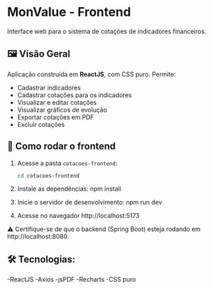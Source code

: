 # MonValue - Frontend

Interface web para o sistema de cotações de indicadores financeiros.

## 🖼️ Visão Geral

Aplicação construída em **ReactJS**, com CSS puro. Permite:

- Cadastrar indicadores
- Cadastrar cotações para os indicadores
- Visualizar e editar cotações
- Visualizar gráficos de evolução
- Exportar cotações em PDF
- Excluir cotações

## 🚀 Como rodar o frontend

1. Acesse a pasta `cotacoes-frontend`:
   ```bash
   cd cotacoes-frontend

2. Instale as dependências:
    npm install

3. Inicie o servidor de desenvolvimento:
    npm run dev

4. Acesse no navegador
    http://localhost:5173

⚠️ Certifique-se de que o backend (Spring Boot) esteja rodando em http://localhost:8080.
    
## 🛠️ Tecnologias:

-ReactJS
-Axios
-jsPDF
-Recharts
-CSS puro